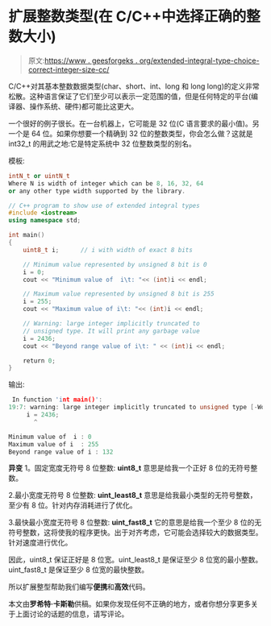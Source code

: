 # 扩展整数类型(在 C/C++中选择正确的整数大小)

> 原文:[https://www . geesforgeks . org/extended-integral-type-choice-correct-integer-size-cc/](https://www.geeksforgeeks.org/extended-integral-types-choosing-correct-integer-size-cc/)

C/C++对其基本整数数据类型(char、short、int、long 和 long long)的定义非常松散。这种语言保证了它们至少可以表示一定范围的值，但是任何特定的平台(编译器、操作系统、硬件)都可能比这更大。

一个很好的例子很长。在一台机器上，它可能是 32 位(C 语言要求的最小值)。另一个是 64 位。如果你想要一个精确到 32 位的整数类型，你会怎么做？这就是 int32_t 的用武之地:它是特定系统中 32 位整数类型的别名。

模板:

```cpp
intN_t or uintN_t
Where N is width of integer which can be 8, 16, 32, 64
or any other type width supported by the library.

```

```cpp
// C++ program to show use of extended integral types
#include <iostream>
using namespace std;

int main()
{
    uint8_t i;      // i with width of exact 8 bits

    // Minimum value represented by unsigned 8 bit is 0
    i = 0;
    cout << "Minimum value of  i\t: "<< (int)i << endl;

    // Maximum value represented by unsigned 8 bit is 255
    i = 255;
    cout << "Maximum value of i\t: "<< (int)i << endl;

    // Warning: large integer implicitly truncated to
    // unsigned type. It will print any garbage value
    i = 2436;
    cout << "Beyond range value of i\t: " << (int)i << endl;

    return 0;
}
```

输出:

```cpp
 In function 'int main()':
19:7: warning: large integer implicitly truncated to unsigned type [-Woverflow]
     i = 2436;
       ^

Minimum value of  i	: 0
Maximum value of i	: 255
Beyond range value of i	: 132

```

**异变**
1。固定宽度无符号 8 位整数: **uint8_t**
意思是给我一个正好 8 位的无符号整数。

2.最小宽度无符号 8 位整数: **uint_least8_t**
意思是给我最小类型的无符号整数，至少有 8 位。针对内存消耗进行了优化。

3.最快最小宽度无符号 8 位整数: **uint_fast8_t**
它的意思是给我一个至少 8 位的无符号整数，这将使我的程序更快。出于对齐考虑，它可能会选择较大的数据类型。针对速度进行优化。

因此，uint8_t 保证正好是 8 位宽。uint_least8_t 是保证至少 8 位宽的最小整数。uint_fast8_t 是保证至少 8 位宽的最快整数。

所以扩展整型帮助我们编写**便携**和**高效**代码。

本文由**罗希特·卡斯勒**供稿。如果你发现任何不正确的地方，或者你想分享更多关于上面讨论的话题的信息，请写评论。